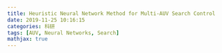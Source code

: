 ```yaml
---
title: Heuristic Neural Network Method for Multi-AUV Search Control
date: 2019-11-25 10:16:15
categories: 科研
tags: [AUV, Neural Networks, Search]
mathjax: true
---
```

